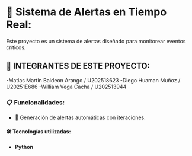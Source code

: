# 🚨 Sistema de Alertas en Tiempo Real:

Este proyecto es un sistema de alertas diseñado para monitorear eventos críticos.

## 👥 INTEGRANTES DE ESTE PROYECTO:

-Matias Martin Baldeon Arango / U202518623
-Diego Huaman Muñoz / U20251E686
-William Vega Cacha / U202513944

### 📋 Funcionalidades:

- 🔔 Generación de alertas automáticas con iteraciones.

#### 🛠 Tecnologías utilizadas:

- **Python** 
